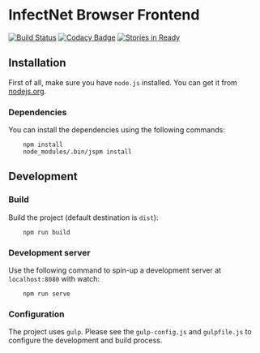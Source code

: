# InfectNet Browser Frontend
[![Build Status](https://travis-ci.org/infectnet/infectnet-browser-frontend.svg?branch=develop)](https://travis-ci.org/infectnet/infectnet-browser-frontend)
[![Codacy Badge](https://api.codacy.com/project/badge/Grade/4689e81a1c4d43438d3f893962866ea6)](https://www.codacy.com/app/infectnet/infectnet-browser-frontend?utm_source=github.com&amp;utm_medium=referral&amp;utm_content=infectnet/infectnet-browser-frontend&amp;utm_campaign=Badge_Grade)
[![Stories in Ready](https://badge.waffle.io/infectnet/infectnet-parent.svg?label=ready&title=Ready)](http://waffle.io/infectnet/infectnet-parent)

## Installation

First of all, make sure you have `node.js` installed. You can get it from [nodejs.org](https://nodejs.org/).

### Dependencies

You can install the dependencies using the following commands:

~~~~
    npm install
    node_modules/.bin/jspm install
~~~~

## Development

### Build

Build the project (default destination is `dist`):

~~~~
    npm run build
~~~~

### Development server

Use the following command to spin-up a development server at `localhost:8080` with watch:

~~~~
    npm run serve
~~~~

### Configuration

The project uses `gulp`. Please see the `gulp-config.js` and `gulpfile.js` to configure the development and build process.
